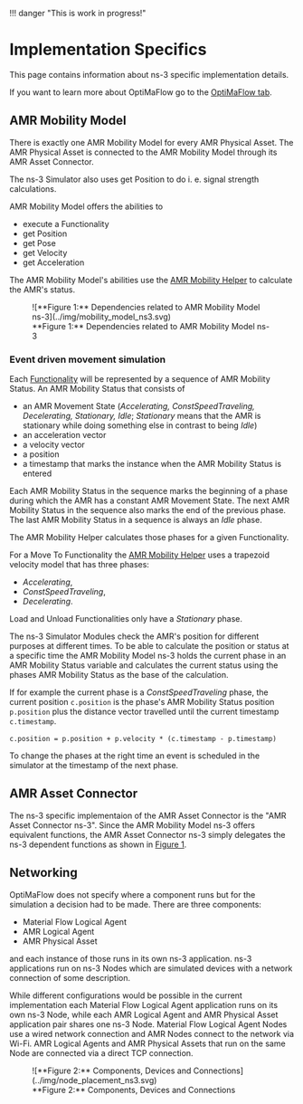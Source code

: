 !!! danger "This is work in progress!"

# Implementation Specifics

This page contains information about ns-3 specific implementation details.

If you want to learn more about OptiMaFlow go to the [OptiMaFlow tab](../../optimaflow/introduction.md).

## AMR Mobility Model

There is exactly one AMR Mobility Model for every AMR Physical Asset.
The AMR Physical Asset is connected to the AMR Mobility Model through its AMR Asset Connector.

The ns-3 Simulator also uses get Position to do i. e. signal strength calculations.

AMR Mobility Model offers the abilities to

- execute a Functionality
- get Position
- get Pose
- get Velocity
- get Acceleration

The AMR Mobility Model's abilities use the [AMR Mobility Helper](../../optimaflow/participants/amr.md#amr-mobility-helper) to calculate the AMR's status.

<a name=fig1></a>

<figure markdown>
  ![**Figure 1:** Dependencies related to AMR Mobility Model ns-3](../img/mobility_model_ns3.svg)
  <figcaption markdown>**Figure 1:** Dependencies related to AMR Mobility Model ns-3</figcaption>
</figure>

### Event driven movement simulation

Each [Functionality](../../optimaflow/participants/amr.md#functionality) will be represented by a sequence of AMR Mobility Status.
An AMR Mobility Status that consists of

- an AMR Movement State (_Accelerating, ConstSpeedTraveling, Decelerating, Stationary, Idle_; _Stationary_ means that the AMR is stationary while doing something else in contrast to being _Idle_)
- an acceleration vector
- a velocity vector
- a position
- a timestamp that marks the instance when the AMR Mobility Status is entered

Each AMR Mobility Status in the sequence marks the beginning of a phase during which the AMR has a constant AMR Movement State.
The next AMR Mobility Status in the sequence also marks the end of the previous phase.
The last AMR Mobility Status in a sequence is always an _Idle_ phase.

The AMR Mobility Helper calculates those phases for a given Functionality.

For a Move To Functionality the [AMR Mobility Helper](../../optimaflow/participants/amr.md#amr-mobility-helper) uses a trapezoid velocity model that has three phases:

- _Accelerating_,
- _ConstSpeedTraveling_,
- _Decelerating_.

Load and Unload Functionalities only have a _Stationary_ phase.

The ns-3 Simulator Modules check the AMR's position for different purposes at different times.
To be able to calculate the position or status at a specific time the AMR Mobility Model ns-3 holds the current phase in an AMR Mobility Status variable and calculates the current status using the phases AMR Mobility Status as the base of the calculation.

If for example the current phase is a _ConstSpeedTraveling_ phase, the current position `c.position` is the phase's AMR Mobility Status position `p.position` plus the distance vector travelled until the current timestamp `c.timestamp`.

```
c.position = p.position + p.velocity * (c.timestamp - p.timestamp)
```

To change the phases at the right time an event is scheduled in the simulator at the timestamp of the next phase.

## AMR Asset Connector

The ns-3 specific implementaion of the AMR Asset Connector is the "AMR Asset Connector ns-3".
Since the AMR Mobility Model ns-3 offers equivalent functions, the AMR Asset Connector ns-3 simply delegates the ns-3 dependent functions as shown in [Figure 1](#fig1).

## Networking

OptiMaFlow does not specify where a component runs but for the simulation a decision had to be made.
There are three components:

- Material Flow Logical Agent
- AMR Logical Agent
- AMR Physical Asset

and each instance of those runs in its own ns-3 application.
ns-3 applications run on ns-3 Nodes which are simulated devices with a network connection of some description.

While different configurations would be possible in the current implementation each Material Flow Logical Agent application runs on its own ns-3 Node, while each AMR Logical Agent and AMR Physical Asset application pair shares one ns-3 Node.
Material Flow Logical Agent Nodes use a wired network connection and AMR Nodes connect to the network via Wi-Fi.
AMR Logical Agents and AMR Physical Assets that run on the same Node are connected via a direct TCP connection.

<figure markdown>
  ![**Figure 2:** Components, Devices and Connections](../img/node_placement_ns3.svg)
  <a href=fig1></a><figcaption markdown>**Figure 2:** Components, Devices and Connections</figcaption>
</figure>

